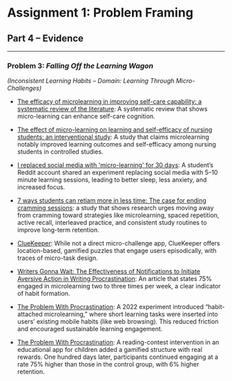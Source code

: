 # Assignment 1: Problem Framing  
## Part 4 – Evidence

--- 

### Problem 3: *Falling Off the Learning Wagon*  
*(Inconsistent Learning Habits – Domain: Learning Through Micro-Challenges)*

- [The efficacy of microlearning in improving self-care capability: a systematic review of the literature](https://pubmed.ncbi.nlm.nih.gov/32882481/): A systematic review that shows micro-learning can enhance self-care cognition.

- [The effect of micro-learning on learning and self-efficacy of nursing students: an interventional study](https://bmcmededuc.biomedcentral.com/articles/10.1186/s12909-022-03726-8): A study that claims microlearning notably improved learning outcomes and self-efficacy among nursing students in controlled studies.

- [I replaced social media with 'micro-learning' for 30 days](https://www.reddit.com/r/productivity/comments/1i6e3uf/i_replaced_social_media_with_microlearning_for_30/): A student’s Reddit account shared an experiment replacing social media with 5–10 minute learning sessions, leading to better sleep, less anxiety, and increased focus.

- [7 ways students can retiam more in less time: The case for ending cramming sessions](https://timesofindia.indiatimes.com/education/news/7-ways-students-can-retain-more-in-less-time-the-case-for-ending-cramming-sessions/articleshow/123404247.cms): a study that shows research urges moving away from cramming toward strategies like microlearning, spaced repetition, active recall, interleaved practice, and consistent study routines to improve long-term retention.

- [ClueKeeper](https://en.wikipedia.org/wiki/ClueKeeper): While not a direct micro-challenge app, ClueKeeper offers location-based, gamified puzzles that engage users episodically, with traces of micro-task design.

- [Writers Gonna Wait: The Effectiveness of Notifications to Initiate Aversive Action in Writing Procrastination](https://www.hrdive.com/news/microlearning-may-be-habit-forming-study-found/528852/): An article that states 75% engaged in microlearning two to three times per week, a clear indicator of habit formation.

- [The Problem With Procrastination](https://dl.acm.org/doi/abs/10.1145/3544793.3560381): A 2022 experiment introduced “habit-attached microlearning,” where short learning tasks were inserted into users’ existing mobile habits (like web browsing). This reduced friction and encouraged sustainable learning engagement.

- [The Problem With Procrastination](https://arxiv.org/abs/2310.10850): A reading-contest intervention in an educational app for children added a gamified structure with real rewards. One hundred days later, participants continued engaging at a rate 75% higher than those in the control group, with 6% higher retention.